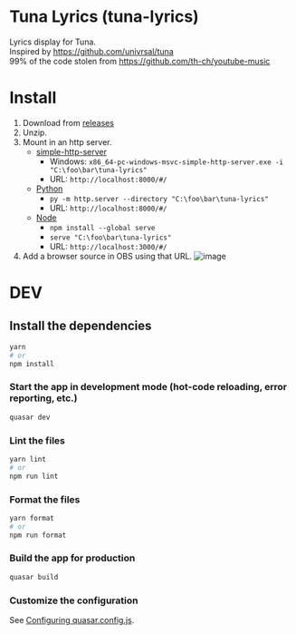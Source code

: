 # Tuna Lyrics (tuna-lyrics)

Lyrics display for Tuna.\
Inspired by https://github.com/univrsal/tuna \
99% of the code stolen from https://github.com/th-ch/youtube-music 

 


# Install
1. Download from [releases](https://github.com/AARP41298/tuna-lyrics/releases)
2. Unzip.
3. Mount in an http server.
    - [simple-http-server](https://github.com/TheWaWaR/simple-http-server)
      - Windows: `x86_64-pc-windows-msvc-simple-http-server.exe -i "C:\foo\bar\tuna-lyrics"`
      - URL: `http://localhost:8000/#/`
    - [Python](https://www.python.org/)
      - `py -m http.server --directory "C:\foo\bar\tuna-lyrics"`
      - URL: `http://localhost:8000/#/`
    - [Node](https://nodejs.org/es)
      - `npm install --global serve`
      - `serve "C:\foo\bar\tuna-lyrics"`
      - URL: `http://localhost:3000/#/`
4. Add a browser source in OBS using that URL.
![image](https://github.com/user-attachments/assets/3bc77384-032c-4bf2-86fd-c5392d5bb8a0)


# DEV
## Install the dependencies
```bash
yarn
# or
npm install
```

### Start the app in development mode (hot-code reloading, error reporting, etc.)
```bash
quasar dev
```


### Lint the files
```bash
yarn lint
# or
npm run lint
```


### Format the files
```bash
yarn format
# or
npm run format
```


### Build the app for production
```bash
quasar build
```

### Customize the configuration
See [Configuring quasar.config.js](https://v2.quasar.dev/quasar-cli-vite/quasar-config-js).
